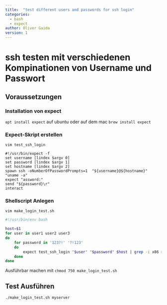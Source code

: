```yaml
---
title:  "test different users and passwords for ssh login"
categories: 
  - bash
  - expect
author: Oliver Gaida
version: 1
---
```


# ssh testen mit verschiedenen Kompinationen von Username und Passwort

## Voraussetzungen

### Installation von expect

`apt install expect` auf ubuntu oder auf dem mac `brew install expect`

### Expect-Skript erstellen

`vim test_ssh_login`

```
#!/usr/bin/expect -f
set username [lindex $argv 0]
set password [lindex $argv 1]
set hostname [lindex $argv 2]
spawn ssh -oNumberOfPasswordPrompts=1  "${username}@${hostname}" "uname -a"
expect "assword:"
send "${password}\r"
interact
```

### Shellscript Anlegen

`vim make_login_test.sh`

```bash
#!/usr/bin/env bash

host=$1
for user in user1 user2 user3
do 
    for password in '123?!' '?!123'
    do 
        expect test_ssh_login "$user" "$password" $host | grep -i x86 > /dev/null && echo "user:$i with password $j has been successful done"
    done
done
```

Ausführbar machen mit `chmod 750 make_login_test.sh`


## Test Ausführen
  
`./make_login_test.sh myserver`
